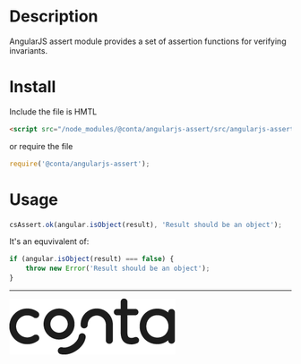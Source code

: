 # Description

AngularJS assert module provides a set of assertion functions for verifying invariants.

# Install

Include the file is HMTL

```html
<script src="/node_modules/@conta/angularjs-assert/src/angularjs-assert.js"></script>
```

or require the file

```js
require('@conta/angularjs-assert');
```

# Usage

```js
csAssert.ok(angular.isObject(result), 'Result should be an object');
```

It's an equvivalent of:

```js
if (angular.isObject(result) === false) {
    throw new Error('Result should be an object');
}
```

---

![Conta AS](/assets/conta-logo.png)
